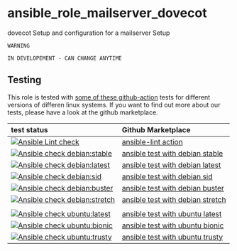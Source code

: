  ansible_role_mailserver_dovecot
=================================

dovecot Setup and configuration for a mailserver Setup

```
WARNING

IN DEVELOPEMENT - CAN CHANGE ANYTIME
```


 Testing
----------
This role is tested with [some of these github-action](https://github.com/search?q=topic%3Acheck-ansible+topic%3Agithub-actions+org%3Aroles-ansible&type=Repositories) tests for different versions of differen linux systems.
If you want to find out more about our tests, please have a look at the github marketplace.

| test status | Github Marketplace |
| :---------  | :----------------  |
| [![Ansible Lint check](https://github.com/DO1JLR/ansible_role_mailserver_dovecot/workflows/Ansible%20Lint%20check/badge.svg)](https://github.com/DO1JLR/ansible_role_mailserver_dovecot/actions?query=workflow%3A%22Ansible+Lint+check%22) | [ansible-lint action](https://github.com/marketplace/actions/ansible-lint)
| [![Ansible check debian:stable](https://github.com/DO1JLR/ansible_role_mailserver_dovecot/workflows/Ansible%20check%20debian:stable/badge.svg)](https://github.com/DO1JLR/ansible_role_mailserver_dovecot/actions?query=workflow%3A%22Ansible+check+debian%3Astable%22) | [ansible test with debian stable](https://github.com/marketplace/actions/check-ansible-debian-stable) |
| [![Ansible check debian:latest](https://github.com/DO1JLR/ansible_role_mailserver_dovecot/workflows/Ansible%20check%20debian:latest/badge.svg)](https://github.com/DO1JLR/ansible_role_mailserver_dovecot/actions?query=workflow%3A%22Ansible+check+debian%3Alatest%22) | [ansible test with debian latest](https://github.com/marketplace/actions/check-ansible-debian-latest) |
| [![Ansible check debian:sid](https://github.com/DO1JLR/ansible_role_mailserver_dovecot/workflows/Ansible%20check%20debian:sid/badge.svg)](https://github.com/DO1JLR/ansible_role_mailserver_dovecot/actions?query=workflow%3A%22Ansible+check+debian%3Asid%22) | [ansible test with debian sid](https://github.com/marketplace/actions/check-ansible-debian-sid) |
| [![Ansible check debian:buster](https://github.com/DO1JLR/ansible_role_mailserver_dovecot/workflows/Ansible%20check%20debian:buster/badge.svg)](https://github.com/DO1JLR/ansible_role_mailserver_dovecot/actions?query=workflow%3A%22Ansible+check+debian%3Abuster%22) | [ansible test with debian buster](https://github.com/marketplace/actions/check-ansible-debian-buster) |
| [![Ansible check debian:stretch](https://github.com/DO1JLR/ansible_role_mailserver_dovecot/workflows/Ansible%20check%20debian:stretch/badge.svg)](https://github.com/DO1JLR/ansible_role_mailserver_dovecot/actions?query=workflow%3A%22Ansible+check+debian%3Astretch%22) | [ansible test with debian stretch](https://github.com/marketplace/actions/check-ansible-debian-stretch) |
| | |
| [![Ansible check ubuntu:latest](https://github.com/DO1JLR/ansible_role_mailserver_dovecot/workflows/Ansible%20check%20ubuntu:latest/badge.svg)](https://github.com/DO1JLR/ansible_role_mailserver_dovecot/actions?query=workflow%3A%22Ansible+check+ubuntu%3Alatest%22) | [ansible test with ubuntu latest](https://github.com/marketplace/actions/check-ansible-ubuntu-latest) |
| [![Ansible check ubuntu:bionic](https://github.com/DO1JLR/ansible_role_mailserver_dovecot/workflows/Ansible%20check%20ubuntu:bionic/badge.svg)](https://github.com/DO1JLR/ansible_role_mailserver_dovecot/actions?query=workflow%3A%22Ansible+check+ubuntu%3Abionic%22) | [ansible test with ubuntu bionic](https://github.com/marketplace/actions/check-ansible-ubuntu-bionic) |
| [![Ansible check ubuntu:trusty](https://github.com/DO1JLR/ansible_role_mailserver_dovecot/workflows/Ansible%20check%20ubuntu:trusty/badge.svg)](https://github.com/DO1JLR/ansible_role_mailserver_dovecot/actions?query=workflow%3A%22Ansible+check+ubuntu%3Atrusty%22) | [ansible test with ubuntu trusty](https://github.com/marketplace/actions/check-ansible-ubuntu-trusty) |
